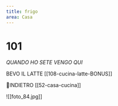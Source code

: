 ```yaml
---
title: frigo
area: Casa
---
```

# 101
_QUANDO HO SETE VENGO QUI_

BEVO IL LATTE [[108-cucina-latte-BONUS]]

👣INDIETRO [[52-casa-cucina]]

![[foto_84.jpg]]